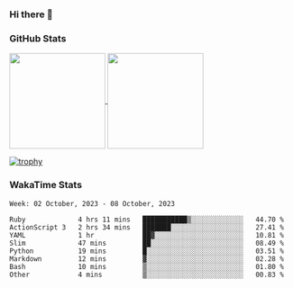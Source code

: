 ### Hi there 👋

### GitHub Stats

<a href="https://github.com/anuraghazra/github-readme-stats">
  <img align="center" height="170px" src="https://github-readme-stats.vercel.app/api/top-langs/?username=tksfjt1024&layout=compact&count_private=true&show_icons=true&show_icons=true&theme=graywhite" />
</a>
<a href="https://github.com/anuraghazra/github-readme-stats">
  <img align="center" height="170px" src="https://github-readme-stats.vercel.app/api?username=tksfjt1024&count_private=true&show_icons=true&show_icons=true&theme=graywhite" />
</a>

[![trophy](https://github-profile-trophy.vercel.app/?username=tksfjt1024)](https://github.com/ryo-ma/github-profile-trophy)

### WakaTime Stats

<!--START_SECTION:waka-->
```text
Week: 02 October, 2023 - 08 October, 2023

Ruby             4 hrs 11 mins   ███████████▒░░░░░░░░░░░░░   44.70 % 
ActionScript 3   2 hrs 34 mins   ███████░░░░░░░░░░░░░░░░░░   27.41 % 
YAML             1 hr            ██▓░░░░░░░░░░░░░░░░░░░░░░   10.81 % 
Slim             47 mins         ██░░░░░░░░░░░░░░░░░░░░░░░   08.49 % 
Python           19 mins         █░░░░░░░░░░░░░░░░░░░░░░░░   03.51 % 
Markdown         12 mins         ▓░░░░░░░░░░░░░░░░░░░░░░░░   02.28 % 
Bash             10 mins         ▒░░░░░░░░░░░░░░░░░░░░░░░░   01.80 % 
Other            4 mins          ▒░░░░░░░░░░░░░░░░░░░░░░░░   00.83 % 
```
<!--END_SECTION:waka-->
